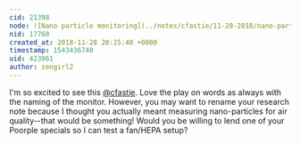```yaml
---
cid: 21398
node: ![Nano particle monitoring](../notes/cfastie/11-28-2018/nano-particle-monitoring)
nid: 17768
created_at: 2018-11-28 20:25:40 +0000
timestamp: 1543436740
uid: 423961
author: zengirl2
---
```


I'm so excited to see this [@cfastie](/profile/cfastie). Love the play on words as always with the naming of the monitor. However, you may want to rename your research note because I thought you actually meant measuring nano-particles for air quality--that would be something! Would you be willing to lend one of your Poorple specials so I can test a fan/HEPA setup?